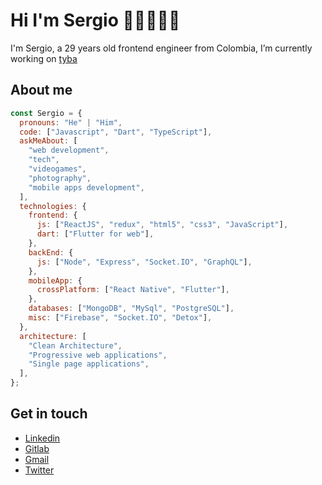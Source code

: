 # Hi I'm Sergio ✋🏻👨🏻‍💻

I'm Sergio, a 29 years old frontend engineer from Colombia, I’m currently working on [tyba](https://tyba.com.co/)

## About me

```javascript
const Sergio = {
  pronouns: "He" | "Him",
  code: ["Javascript", "Dart", "TypeScript"],
  askMeAbout: [
    "web development",
    "tech",
    "videogames",
    "photography",
    "mobile apps development",
  ],
  technologies: {
    frontend: {
      js: ["ReactJS", "redux", "html5", "css3", "JavaScript"],
      dart: ["Flutter for web"],
    },
    backEnd: {
      js: ["Node", "Express", "Socket.IO", "GraphQL"],
    },
    mobileApp: {
      crossPlatform: ["React Native", "Flutter"],
    },
    databases: ["MongoDB", "MySql", "PostgreSQL"],
    misc: ["Firebase", "Socket.IO", "Detox"],
  },
  architecture: [
    "Clean Architecture",
    "Progressive web applications",
    "Single page applications",
  ],
};
```

## Get in touch

- [Linkedin](https://www.linkedin.com/in/sergiopomarico/)
- [Gitlab](https://gitlab.com/sergio_pomarico)
- [Gmail](mailto:sergiodavid21@gmail.com)
- [Twitter](https://twitter.com/sergio_pomarico)
